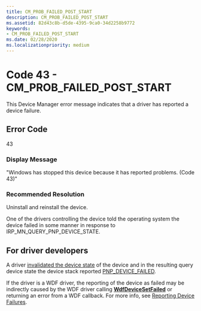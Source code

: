```yaml
---
title: CM_PROB_FAILED_POST_START
description: CM_PROB_FAILED_POST_START
ms.assetid: 82d43c8b-d5de-4395-9ca0-34d2258b9772
keywords:
- CM_PROB_FAILED_POST_START
ms.date: 02/28/2020
ms.localizationpriority: medium
---
```


# Code 43 - CM_PROB_FAILED_POST_START

This Device Manager error message indicates that a driver has reported a device failure.

## Error Code

43

### Display Message

"Windows has stopped this device because it has reported problems. (Code 43)"

### Recommended Resolution

Uninstall and reinstall the device.

One of the drivers controlling the device told the operating system the device failed in some manner in response to IRP_MN_QUERY_PNP_DEVICE_STATE.

## For driver developers

A driver [invalidated the device state](https://docs.microsoft.com/windows-hardware/drivers/ddi/wdm/nf-wdm-ioinvalidatedevicestate) of the device and in the resulting query device state the device stack reported [PNP_DEVICE_FAILED](https://docs.microsoft.com/windows-hardware/drivers/kernel/irp-mn-query-pnp-device-state).

If the driver is a WDF driver, the reporting of the device as failed may be indirectly caused by the WDF driver calling [**WdfDeviceSetFailed**](https://docs.microsoft.com/windows-hardware/drivers/ddi/wdfdevice/nf-wdfdevice-wdfdevicesetfailed) or returning an error from a WDF callback. For more info, see [Reporting Device Failures](https://docs.microsoft.com/windows-hardware/drivers/wdf/reporting-device-failures).
